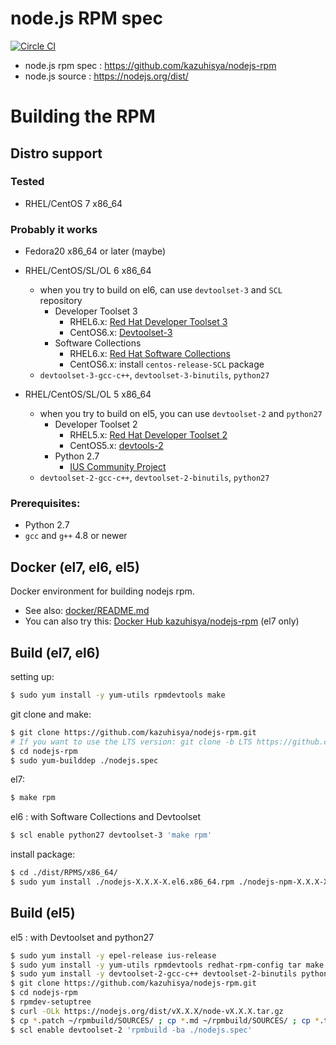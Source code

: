 #  node.js RPM spec

[![Circle CI](https://circleci.com/gh/kazuhisya/nodejs-rpm/tree/LTS.svg?style=shield)](https://circleci.com/gh/kazuhisya/nodejs-rpm/tree/LTS)

- node.js rpm spec : https://github.com/kazuhisya/nodejs-rpm
- node.js source   : https://nodejs.org/dist/


# Building the RPM

## Distro support

### Tested

- RHEL/CentOS 7 x86_64

### Probably it works

- Fedora20 x86_64 or later (maybe)

- RHEL/CentOS/SL/OL 6 x86_64
    - when you try to build on el6, can use `devtoolset-3` and `SCL` repository
        - Developer Toolset 3
            - RHEL6.x: [Red Hat Developer Toolset 3](https://access.redhat.com/documentation/en-US/Red_Hat_Developer_Toolset/3/)
            - CentOS6.x: [Devtoolset-3](https://www.softwarecollections.org/en/scls/rhscl/devtoolset-3/)
        - Software Collections
            - RHEL6.x: [Red Hat Software Collections](https://access.redhat.com/documentation/en-US/Red_Hat_Software_Collections/index.html)
            - CentOS6.x: install `centos-release-SCL` package
    - `devtoolset-3-gcc-c++`, `devtoolset-3-binutils`, `python27`

- RHEL/CentOS/SL/OL 5 x86_64
    - when you try to build on el5, you can use `devtoolset-2` and `python27`
        - Developer Toolset 2
            - RHEL5.x: [Red Hat Developer Toolset 2](https://access.redhat.com/documentation/en-US/Red_Hat_Developer_Toolset/2/)
            - CentOS5.x: [devtools-2](http://people.centos.org/tru/devtools-2/readme)
        - Python 2.7
            - [IUS Community Project](https://ius.io/)
	- `devtoolset-2-gcc-c++`, `devtoolset-2-binutils`, `python27`



### Prerequisites:

- Python 2.7
- `gcc` and `g++` 4.8 or newer

## Docker (el7, el6, el5)

Docker environment for building nodejs rpm.

- See also: [docker/README.md](https://github.com/kazuhisya/nodejs-rpm/blob/master/docker/README.md)
- You can also try this:  [Docker Hub kazuhisya/nodejs-rpm](https://hub.docker.com/r/kazuhisya/nodejs-rpm/) (el7 only)

## Build (el7, el6)

setting up:

```bash
$ sudo yum install -y yum-utils rpmdevtools make
```

git clone and make:

```bash
$ git clone https://github.com/kazuhisya/nodejs-rpm.git
# If you want to use the LTS version: git clone -b LTS https://github.com/kazuhisya/nodejs-rpm.git
$ cd nodejs-rpm
$ sudo yum-builddep ./nodejs.spec
```

el7:

```bash
$ make rpm
```

el6 : with Software Collections and Devtoolset

```bash
$ scl enable python27 devtoolset-3 'make rpm'
```

install package:

```bash
$ cd ./dist/RPMS/x86_64/
$ sudo yum install ./nodejs-X.X.X-X.el6.x86_64.rpm ./nodejs-npm-X.X.X-X.el6.x86_64.rpm --nogpgcheck
```

## Build (el5)

el5 : with Devtoolset and python27

```bash
$ sudo yum install -y epel-release ius-release
$ sudo yum install -y yum-utils rpmdevtools redhat-rpm-config tar make openssl-devel libstdc++-devel zlib-devel gzip 
$ sudo yum install -y devtoolset-2-gcc-c++ devtoolset-2-binutils python27
$ git clone https://github.com/kazuhisya/nodejs-rpm.git
$ cd nodejs-rpm
$ rpmdev-setuptree
$ curl -OLk https://nodejs.org/dist/vX.X.X/node-vX.X.X.tar.gz
$ cp *.patch ~/rpmbuild/SOURCES/ ; cp *.md ~/rpmbuild/SOURCES/ ; cp *.tar.gz ~/rpmbuild/SOURCES/ 
$ scl enable devtoolset-2 'rpmbuild -ba ./nodejs.spec'
```
